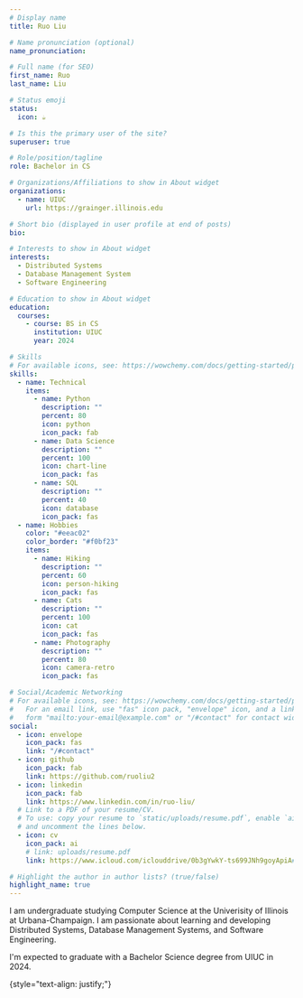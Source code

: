 ```yaml
---
# Display name
title: Ruo Liu

# Name pronunciation (optional)
name_pronunciation:

# Full name (for SEO)
first_name: Ruo
last_name: Liu

# Status emoji
status:
  icon: ☕️

# Is this the primary user of the site?
superuser: true

# Role/position/tagline
role: Bachelor in CS

# Organizations/Affiliations to show in About widget
organizations:
  - name: UIUC
    url: https://grainger.illinois.edu

# Short bio (displayed in user profile at end of posts)
bio:

# Interests to show in About widget
interests:
  - Distributed Systems
  - Database Management System
  - Software Engineering

# Education to show in About widget
education:
  courses:
    - course: BS in CS
      institution: UIUC
      year: 2024

# Skills
# For available icons, see: https://wowchemy.com/docs/getting-started/page-builder/#icons
skills:
  - name: Technical
    items:
      - name: Python
        description: ""
        percent: 80
        icon: python
        icon_pack: fab
      - name: Data Science
        description: ""
        percent: 100
        icon: chart-line
        icon_pack: fas
      - name: SQL
        description: ""
        percent: 40
        icon: database
        icon_pack: fas
  - name: Hobbies
    color: "#eeac02"
    color_border: "#f0bf23"
    items:
      - name: Hiking
        description: ""
        percent: 60
        icon: person-hiking
        icon_pack: fas
      - name: Cats
        description: ""
        percent: 100
        icon: cat
        icon_pack: fas
      - name: Photography
        description: ""
        percent: 80
        icon: camera-retro
        icon_pack: fas

# Social/Academic Networking
# For available icons, see: https://wowchemy.com/docs/getting-started/page-builder/#icons
#   For an email link, use "fas" icon pack, "envelope" icon, and a link in the
#   form "mailto:your-email@example.com" or "/#contact" for contact widget.
social:
  - icon: envelope
    icon_pack: fas
    link: "/#contact"
  - icon: github
    icon_pack: fab
    link: https://github.com/ruoliu2
  - icon: linkedin
    icon_pack: fab
    link: https://www.linkedin.com/in/ruo-liu/
  # Link to a PDF of your resume/CV.
  # To use: copy your resume to `static/uploads/resume.pdf`, enable `ai` icons in `params.yaml`,
  # and uncomment the lines below.
  - icon: cv
    icon_pack: ai
    # link: uploads/resume.pdf
    link: https://www.icloud.com/iclouddrive/0b3gYwkY-ts699JNh9goyApiA#Ruo_Liu_5_resume

# Highlight the author in author lists? (true/false)
highlight_name: true
---
```


I am undergraduate studying Computer Science at the Univerisity of Illinois at Urbana-Champaign. I am passionate about learning and developing Distributed Systems, Database Management Systems, and Software Engineering.

I'm expected to graduate with a Bachelor Science degree from UIUC in 2024.

{style="text-align: justify;"}
